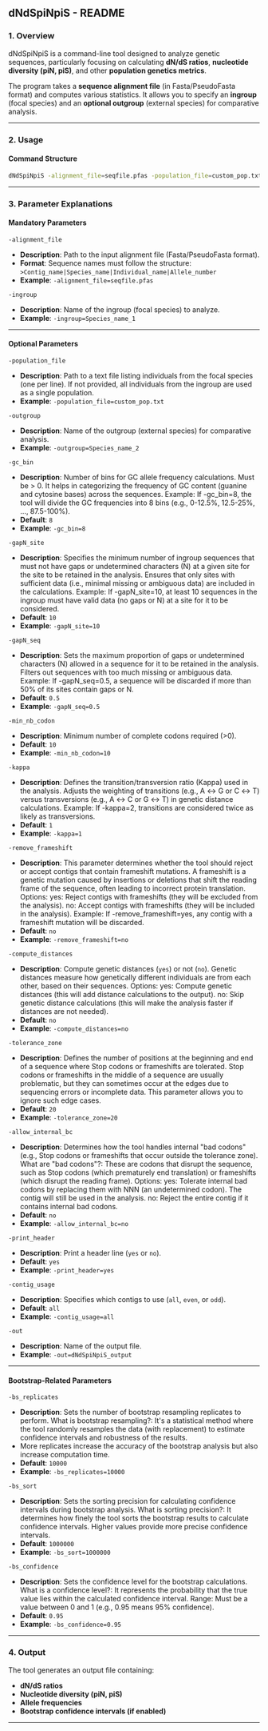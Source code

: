 ## dNdSpiNpiS - README

### 1. Overview

dNdSpiNpiS is a command-line tool designed to analyze genetic sequences, particularly focusing on calculating **dN/dS ratios**, **nucleotide diversity (piN, piS)**, and other **population genetics metrics**.

The program takes a **sequence alignment file** (in Fasta/PseudoFasta format) and computes various statistics. 
It allows you to specify an **ingroup** (focal species) and an **optional outgroup** (external species) for comparative analysis.

---

### 2. Usage

#### **Command Structure**
```bash
dNdSpiNpiS -alignment_file=seqfile.pfas -population_file=custom_pop.txt -ingroup=Species_name_1 -outgroup=Species_name_2 -gc_bin=8 -gapN_site=10 -gapN_seq=0.5 -min_nb_codon=10 -kappa=1 -remove_frameshift=no -compute_distances=no -tolerance_zone=20 -allow_internal_bc=no -print_header=yes -contig_usage=all -out=dNdSpiNpiS_output
```

---

### 3. Parameter Explanations

#### **Mandatory Parameters**

`-alignment_file`
- **Description**: Path to the input alignment file (Fasta/PseudoFasta format).
- **Format**: Sequence names must follow the structure:  
  `>Contig_name|Species_name|Individual_name|Allele_number`
- **Example**: `-alignment_file=seqfile.pfas`

`-ingroup`
- **Description**: Name of the ingroup (focal species) to analyze.
- **Example**: `-ingroup=Species_name_1`

---

#### **Optional Parameters**

`-population_file`
- **Description**: Path to a text file listing individuals from the focal species (one per line). If not provided, all individuals from the ingroup are used as a single population.
- **Example**: `-population_file=custom_pop.txt`

`-outgroup`
- **Description**: Name of the outgroup (external species) for comparative analysis.
- **Example**: `-outgroup=Species_name_2`

`-gc_bin`
- **Description**: Number of bins for GC allele frequency calculations. Must be > 0. It helps in categorizing the frequency of GC content (guanine and cytosine bases) across the sequences. Example: If -gc_bin=8, the tool will divide the GC frequencies into 8 bins (e.g., 0-12.5%, 12.5-25%, ..., 87.5-100%).
- **Default**: `8`
- **Example**: `-gc_bin=8`

`-gapN_site`
- **Description**: Specifies the minimum number of ingroup sequences that must not have gaps or undetermined characters (N) at a given site for the site to be retained in the analysis. Ensures that only sites with sufficient data (i.e., minimal missing or ambiguous data) are included in the calculations.
Example: If -gapN_site=10, at least 10 sequences in the ingroup must have valid data (no gaps or N) at a site for it to be considered.
- **Default**: `10`
- **Example**: `-gapN_site=10`

`-gapN_seq`
- **Description**: Sets the maximum proportion of gaps or undetermined characters (N) allowed in a sequence for it to be retained in the analysis. Filters out sequences with too much missing or ambiguous data. Example: If -gapN_seq=0.5, a sequence will be discarded if more than 50% of its sites contain gaps or N.
- **Default**: `0.5`
- **Example**: `-gapN_seq=0.5`

`-min_nb_codon`
- **Description**: Minimum number of complete codons required (>0).
- **Default**: `10`
- **Example**: `-min_nb_codon=10`

`-kappa`
- **Description**: Defines the transition/transversion ratio (Kappa) used in the analysis. Adjusts the weighting of transitions (e.g., A ↔ G or C ↔ T) versus transversions (e.g., A ↔ C or G ↔ T) in genetic distance calculations. Example: If -kappa=2, transitions are considered twice as likely as transversions.
- **Default**: `1`
- **Example**: `-kappa=1`

`-remove_frameshift`
- **Description**: This parameter determines whether the tool should reject or accept contigs that contain frameshift mutations. A frameshift is a genetic mutation caused by insertions or deletions that shift the reading frame of the sequence, often leading to incorrect protein translation.
Options:
    yes: Reject contigs with frameshifts (they will be excluded from the analysis).
    no: Accept contigs with frameshifts (they will be included in the analysis).
Example: If -remove_frameshift=yes, any contig with a frameshift mutation will be discarded.
- **Default**: `no`
- **Example**: `-remove_frameshift=no`

`-compute_distances`
- **Description**: Compute genetic distances (`yes`) or not (`no`). 
 Genetic distances measure how genetically different individuals are from each other, based on their sequences.
Options:
    yes: Compute genetic distances (this will add distance calculations to the output).
    no: Skip genetic distance calculations (this will make the analysis faster if distances are not needed).
- **Default**: `no`
- **Example**: `-compute_distances=no`

`-tolerance_zone`
- **Description**: Defines the number of positions at the beginning and end of a sequence where Stop codons or frameshifts are tolerated. Stop codons or frameshifts in the middle of a sequence are usually problematic, but they can sometimes occur at the edges due to sequencing errors or incomplete data. This parameter allows you to ignore such edge cases.
- **Default**: `20`
- **Example**: `-tolerance_zone=20`

`-allow_internal_bc`
- **Description**: Determines how the tool handles internal "bad codons" (e.g., Stop codons or frameshifts that occur outside the tolerance zone).
What are "bad codons"?: These are codons that disrupt the sequence, such as Stop codons (which prematurely end translation) or frameshifts (which disrupt the reading frame).
Options:
    yes: Tolerate internal bad codons by replacing them with NNN (an undetermined codon). The contig will still be used in the analysis.
    no: Reject the entire contig if it contains internal bad codons.
- **Default**: `no`
- **Example**: `-allow_internal_bc=no`

`-print_header`
- **Description**: Print a header line (`yes` or `no`).
- **Default**: `yes`
- **Example**: `-print_header=yes`

`-contig_usage`
- **Description**: Specifies which contigs to use (`all`, `even`, or `odd`).
- **Default**: `all`
- **Example**: `-contig_usage=all`

`-out`
- **Description**: Name of the output file.
- **Example**: `-out=dNdSpiNpiS_output`

---

#### **Bootstrap-Related Parameters**

`-bs_replicates`
- **Description**: Sets the number of bootstrap resampling replicates to perform. What is bootstrap resampling?: It's a statistical method where the tool randomly resamples the data (with replacement) to estimate confidence intervals and robustness of the results.
- More replicates increase the accuracy of the bootstrap analysis but also increase computation time.
- **Default**: `10000`
- **Example**: `-bs_replicates=10000`

`-bs_sort`
- **Description**: Sets the sorting precision for calculating confidence intervals during bootstrap analysis.
What is sorting precision?: It determines how finely the tool sorts the bootstrap results to calculate confidence intervals. Higher values provide more precise confidence intervals.
- **Default**: `1000000`
- **Example**: `-bs_sort=1000000`

`-bs_confidence`
- **Description**: Sets the confidence level for the bootstrap calculations.
What is a confidence level?: It represents the probability that the true value lies within the calculated confidence interval.
Range: Must be a value between 0 and 1 (e.g., 0.95 means 95% confidence).
- **Default**: `0.95`
- **Example**: `-bs_confidence=0.95`

---

### 4. Output

The tool generates an output file containing:
- **dN/dS ratios**
- **Nucleotide diversity (piN, piS)**
- **Allele frequencies**
- **Bootstrap confidence intervals (if enabled)**

---

